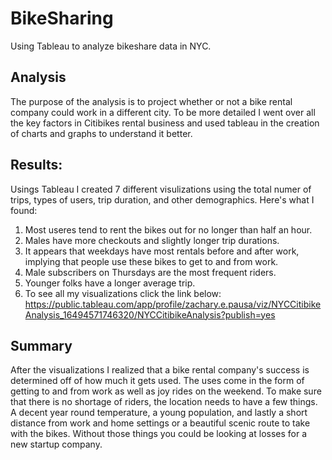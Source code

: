 # BikeSharing
Using Tableau to analyze bikeshare data in NYC.

## Analysis
The purpose of the analysis is to project whether or not a bike rental company could work in a different city. To be more detailed I went over all the key factors in Citibikes rental business and used tableau in the creation of charts and graphs to understand it better. 

## Results:
Usings Tableau I created 7 different visulizations using the total numer of trips, types of users, trip duration, and other demographics. Here's what I found:
1. Most useres tend to rent the bikes out for no longer than half an hour. 
2. Males have more checkouts and slightly longer trip durations.
3. It appears that weekdays have most rentals before and after work, implying that people use these bikes to get to and from work. 
4. Male subscribers on Thursdays are the most frequent riders. 
5. Younger folks have a longer average trip. 
6. To see all my visualizations click the link below:
https://public.tableau.com/app/profile/zachary.e.pausa/viz/NYCCitibikeAnalysis_16494571746320/NYCCitibikeAnalysis?publish=yes

## Summary
After the visualizations I realized that a bike rental company's success is determined off of how much it gets used. The uses come in the form of getting to and from work as well as joy rides on the weekend. To make sure that there is no shortage of riders, the location needs to have a few things. A decent year round temperature, a young population, and lastly a short distance from work and home settings or a beautiful scenic route to take with the bikes. Without those things you could be looking at losses for a new startup company. 
